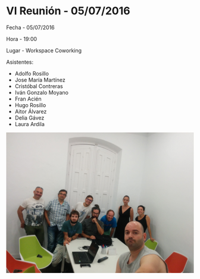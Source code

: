 # VI Reunión - 05/07/2016

Fecha - 05/07/2016

Hora  - 19:00

Lugar - Workspace Coworking

Asistentes:
* Adolfo Rosillo
* Jose María Martínez
* Cristóbal Contreras
* Iván Gonzalo Moyano
* Fran Acién
* Hugo Rosillo
* Aitor Álvarez
* Delia Gávez
* Laura Ardila

![Asistentes VI Reunión](11_7Reunion.jpg)

